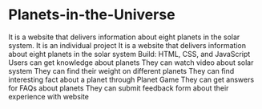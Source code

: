 # Planets-in-the-Universe
It is a website that delivers information about eight planets in the solar system.
It is an individual project
It is a website that delivers information about eight planets in the solar system
Build: HTML, CSS, and JavaScript
Users can get knowledge about planets
They can watch video about solar system
They can find their weight on different planets
They can find interesting fact about a planet through Planet Game
They can get answers for FAQs about planets
They can submit feedback form about their experience with website
